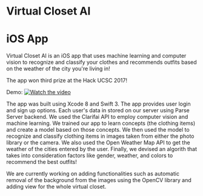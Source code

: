 # Virtual Closet AI
# iOS App

Virtual Closet AI is an iOS app that uses machine learning and computer vision to recognize and classify your clothes and recommends outfits based on the weather of the city you're living in!

The app won third prize at the Hack UCSC 2017!

Demo:
[![Watch the video](https://raw.github.com/GabLeRoux/WebMole/master/ressources/WebMole_Youtube_Video.png)](https://www.youtube.com/watch?v=RCF3T90h00s)

The app was built using Xcode 8 and Swift 3. The app provides user login and sign up options. Each user's data in stored on our server using Parse Server backend. We used the Clarifai API to employ computer vision and machine learning. We trained our app to learn concepts (the clothing items) and create a model based on those concepts. We then used the model to recognize and classify clothing items in images taken from either the photo library or the camera. We also used the Open Weather Map API to get the weather of the cities entered by the user. Finally, we devised an algorith that takes into consideration factors like gender, weather, and colors to recommend the best outfits!


We are currently working on adding functionalities such as automatic removal of the background from the images using the OpenCV library and adding view for the whole virtual closet.
